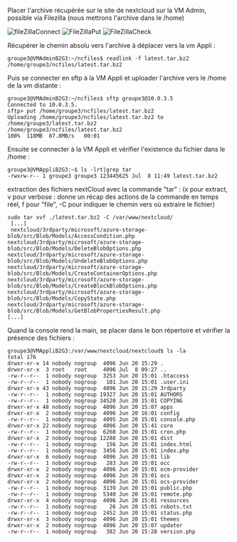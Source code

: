 Placer l'archive récupérée sur le site de nextcloud sur la VM Admin, possible via Filezilla (nous mettrons l'archive dans le /home)  

![fileZillaConnect]()
![FileZillaPut]()
![FileZillaCheck]()

Récupérer le chemin absolu vers l'archive à déplacer vers la vm Appli :  
```console
groupe3@VMAdminB2G3:~/ncfiles$ readlink -f latest.tar.bz2
/home/groupe3/ncfiles/latest.tar.bz2
```  
Puis se connecter en sftp à la VM Appli et uploader l'archive vers le /home de la vm distante :  
```console
groupe3@VMAdminB2G3:~/ncfiles$ sftp groupe3@10.0.3.5
Connected to 10.0.3.5.
sftp> put /home/groupe3/ncfiles/latest.tar.bz2
Uploading /home/groupe3/ncfiles/latest.tar.bz2 to /home/groupe3/latest.tar.bz2
/home/groupe3/ncfiles/latest.tar.bz2                                       100%  118MB  87.8MB/s   00:01
```
Ensuite se connecter à la VM Appli et vérifier l'existence du fichier dans le /home :  
```console
groupe3@VMAppliB2G3:~$ ls -lrt|grep tar
-rwxrw-r-- 1 groupe3 groupe3 123445625 Jul  8 11:49 latest.tar.bz2
```


extraction des fichiers nextCloud avec la commande "tar" :  (x pour extract, v pour verbose : donne un récap des actions de la commande en temps réel, f pour "file", -C pour indiquer le chemin vers où extraire le fichier)  

```console
sudo tar xvf ./latest.tar.bz2 -C /var/www/nextcloud/
 [...]
 nextcloud/3rdparty/microsoft/azure-storage-blob/src/Blob/Models/AccessCondition.php
nextcloud/3rdparty/microsoft/azure-storage-blob/src/Blob/Models/DeleteBlobOptions.php
nextcloud/3rdparty/microsoft/azure-storage-blob/src/Blob/Models/UndeleteBlobOptions.php
nextcloud/3rdparty/microsoft/azure-storage-blob/src/Blob/Models/CreateContainerOptions.php
nextcloud/3rdparty/microsoft/azure-storage-blob/src/Blob/Models/CreateBlockBlobOptions.php
nextcloud/3rdparty/microsoft/azure-storage-blob/src/Blob/Models/CopyState.php
nextcloud/3rdparty/microsoft/azure-storage-blob/src/Blob/Models/GetBlobPropertiesResult.php
[...]
```  

Quand la console rend la main, se placer dans le bon répertoire et vérifier la présence des fichiers :  

```console
groupe3@VMAppliB2G3:/var/www/nextcloud/nextcloud$ ls -la
total 176
drwxr-xr-x 14 nobody nogroup  4096 Jun 20 15:29 .
drwxr-xr-x  3 root   root     4096 Jul  8 09:27 ..
-rw-r--r--  1 nobody nogroup  3253 Jun 20 15:01 .htaccess
-rw-r--r--  1 nobody nogroup   101 Jun 20 15:01 .user.ini
drwxr-xr-x 43 nobody nogroup  4096 Jun 20 15:29 3rdparty
-rw-r--r--  1 nobody nogroup 19327 Jun 20 15:01 AUTHORS
-rw-r--r--  1 nobody nogroup 34520 Jun 20 15:01 COPYING
drwxr-xr-x 48 nobody nogroup  4096 Jun 20 15:07 apps
drwxr-xr-x  2 nobody nogroup  4096 Jun 20 16:01 config
-rw-r--r--  1 nobody nogroup  4095 Jun 20 15:01 console.php
drwxr-xr-x 22 nobody nogroup  4096 Jun 20 15:41 core
-rw-r--r--  1 nobody nogroup  6260 Jun 20 15:01 cron.php
drwxr-xr-x  2 nobody nogroup 12288 Jun 20 15:01 dist
-rw-r--r--  1 nobody nogroup   156 Jun 20 15:01 index.html
-rw-r--r--  1 nobody nogroup  3456 Jun 20 15:01 index.php
drwxr-xr-x  6 nobody nogroup  4096 Jun 20 15:01 lib
-rw-r--r--  1 nobody nogroup   283 Jun 20 15:01 occ
drwxr-xr-x  2 nobody nogroup  4096 Jun 20 15:01 ocm-provider
drwxr-xr-x  2 nobody nogroup  4096 Jun 20 15:01 ocs
drwxr-xr-x  2 nobody nogroup  4096 Jun 20 15:01 ocs-provider
-rw-r--r--  1 nobody nogroup  3139 Jun 20 15:01 public.php
-rw-r--r--  1 nobody nogroup  5340 Jun 20 15:01 remote.php
drwxr-xr-x  4 nobody nogroup  4096 Jun 20 15:01 resources
-rw-r--r--  1 nobody nogroup    26 Jun 20 15:01 robots.txt
-rw-r--r--  1 nobody nogroup  2452 Jun 20 15:01 status.php
drwxr-xr-x  3 nobody nogroup  4096 Jun 20 15:01 themes
drwxr-xr-x  2 nobody nogroup  4096 Jun 20 15:07 updater
-rw-r--r--  1 nobody nogroup   382 Jun 20 15:28 version.php
```  


